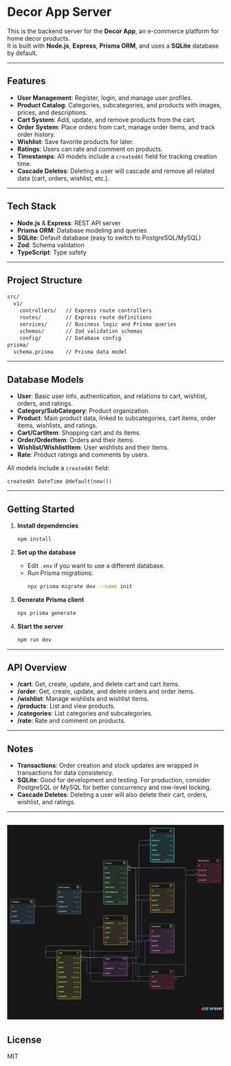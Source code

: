 # Decor App Server

This is the backend server for the **Decor App**, an e-commerce platform for home decor products.  
It is built with **Node.js**, **Express**, **Prisma ORM**, and uses a **SQLite** database by default.

---

## Features

- **User Management**: Register, login, and manage user profiles.
- **Product Catalog**: Categories, subcategories, and products with images, prices, and descriptions.
- **Cart System**: Add, update, and remove products from the cart.
- **Order System**: Place orders from cart, manage order items, and track order history.
- **Wishlist**: Save favorite products for later.
- **Ratings**: Users can rate and comment on products.
- **Timestamps**: All models include a `createdAt` field for tracking creation time.
- **Cascade Deletes**: Deleting a user will cascade and remove all related data (cart, orders, wishlist, etc.).

---

## Tech Stack

- **Node.js** & **Express**: REST API server
- **Prisma ORM**: Database modeling and queries
- **SQLite**: Default database (easy to switch to PostgreSQL/MySQL)
- **Zod**: Schema validation
- **TypeScript**: Type safety

---

## Project Structure

```
src/
  v1/
    controllers/   // Express route controllers
    routes/        // Express route definitions
    services/      // Business logic and Prisma queries
    schemas/       // Zod validation schemas
    config/        // Database config
prisma/
  schema.prisma    // Prisma data model
```

---

## Database Models

- **User**: Basic user info, authentication, and relations to cart, wishlist, orders, and ratings.
- **Category/SubCategory**: Product organization.
- **Product**: Main product data, linked to subcategories, cart items, order items, wishlists, and ratings.
- **Cart/CartItem**: Shopping cart and its items.
- **Order/OrderItem**: Orders and their items.
- **Wishlist/WishlistItem**: User wishlists and their items.
- **Rate**: Product ratings and comments by users.

All models include a `createdAt` field:

```prisma
createdAt DateTime @default(now())
```

---

## Getting Started

1. **Install dependencies**

   ```sh
   npm install
   ```

2. **Set up the database**

   - Edit `.env` if you want to use a different database.
   - Run Prisma migrations:
     ```sh
     npx prisma migrate dev --name init
     ```

3. **Generate Prisma client**

   ```sh
   npx prisma generate
   ```

4. **Start the server**
   ```sh
   npm run dev
   ```

---

## API Overview

- **/cart**: Get, create, update, and delete cart and cart items.
- **/order**: Get, create, update, and delete orders and order items.
- **/wishlist**: Manage wishlists and wishlist items.
- **/products**: List and view products.
- **/categories**: List categories and subcategories.
- **/rate**: Rate and comment on products.

---

## Notes

- **Transactions**: Order creation and stock updates are wrapped in transactions for data consistency.
- **SQLite**: Good for development and testing. For production, consider PostgreSQL or MySQL for better concurrency and row-level locking.
- **Cascade Deletes**: Deleting a user will also delete their cart, orders, wishlist, and ratings.

---
![App Screenshot](./prisma/diagram-export-6-10-2025-12_15_13-PM.svg)
---

## License

MIT
